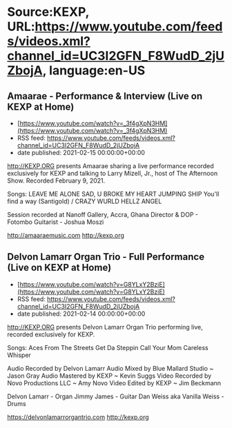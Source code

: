 # Source:KEXP, URL:https://www.youtube.com/feeds/videos.xml?channel_id=UC3I2GFN_F8WudD_2jUZbojA, language:en-US

## Amaarae - Performance & Interview (Live on KEXP at Home)
 - [https://www.youtube.com/watch?v=_3f4gXpN3HM](https://www.youtube.com/watch?v=_3f4gXpN3HM)
 - RSS feed: https://www.youtube.com/feeds/videos.xml?channel_id=UC3I2GFN_F8WudD_2jUZbojA
 - date published: 2021-02-15 00:00:00+00:00

http://KEXP.ORG presents Amaarae sharing a live performance recorded exclusively for KEXP and talking to Larry Mizell, Jr., host of The Afternoon Show. Recorded February 9, 2021.

Songs:
LEAVE ME ALONE
SAD, U BROKE MY HEART
JUMPING SHIP
You'll find a way (Santigold) / CRAZY WURLD
HELLZ ANGEL

Session recorded at Nanoff Gallery, Accra, Ghana
Director & DOP - Fotombo 
Guitarist - Joshua Moszi 

http://amaaraemusic.com
http://kexp.org

## Delvon Lamarr Organ Trio - Full Performance (Live on KEXP at Home)
 - [https://www.youtube.com/watch?v=G8YLxY2BziE](https://www.youtube.com/watch?v=G8YLxY2BziE)
 - RSS feed: https://www.youtube.com/feeds/videos.xml?channel_id=UC3I2GFN_F8WudD_2jUZbojA
 - date published: 2021-02-14 00:00:00+00:00

http://KEXP.ORG presents Delvon Lamarr Organ Trio performing live, recorded exclusively for KEXP.

Songs:
Aces
From The Streets
Get Da Steppin
Call Your Mom
Careless Whisper

Audio Recorded by Delvon Lamarr 
Audio Mixed by Blue Mallard Studio ~ Jason Gray
Audio Mastered by KEXP ~ Kevin Suggs
Video Recorded by Novo Productions LLC ~ Amy Novo
Video Edited by KEXP ~ Jim Beckmann

Delvon Lamarr - Organ
Jimmy James - Guitar
Dan Weiss aka Vanilla Weiss - Drums 

https://delvonlamarrorgantrio.com
http://kexp.org

